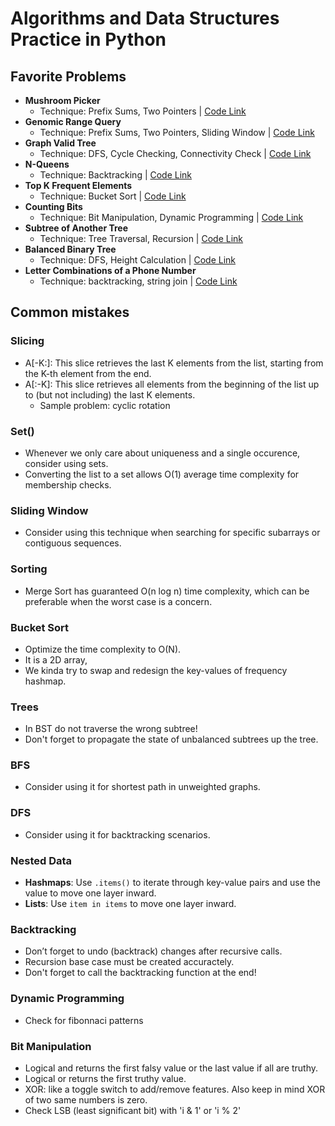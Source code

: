 # Algorithms and Data Structures Practice in Python

## Favorite Problems
- **Mushroom Picker**
  - Technique: Prefix Sums, Two Pointers | [Code Link](https://github.com/soroush-04/Algorithms-DS/commit/30a49e17b09a87c77d69216f6834c818f520a6ca)
- **Genomic Range Query**
  - Technique: Prefix Sums, Two Pointers, Sliding Window | [Code Link](https://github.com/soroush-04/Algorithms-DS/commit/a0d98aaf3dd05eae152d93a32d31836036871d7c)
- **Graph Valid Tree**
  - Technique: DFS, Cycle Checking, Connectivity Check | [Code Link](https://github.com/soroush-04/Algorithms-DS/commit/ea384f78d6560cc8b4b2e4e3a89144e57ce9c166)
- **N-Queens**
  - Technique: Backtracking | [Code Link](https://github.com/soroush-04/Algorithms-DS/blob/main/favorites/n_queens.py)
- **Top K Frequent Elements**
  - Technique: Bucket Sort | [Code Link](https://github.com/soroush-04/Algorithms-DS/blob/main/favorites/top_k_frequency.py)
- **Counting Bits**
  - Technique: Bit Manipulation, Dynamic Programming | [Code Link](https://github.com/soroush-04/Algorithms-DS/blob/main/favorites/counting_bits.py)
- **Subtree of Another Tree**
  - Technique: Tree Traversal, Recursion | [Code Link](https://github.com/soroush-04/Algorithms-DS/blob/main/favorites/subtree.py)
- **Balanced Binary Tree**
  - Technique: DFS, Height Calculation | [Code Link](https://github.com/soroush-04/Algorithms-DS/blob/main/favorites/balanced_binary_tree.py)
- **Letter Combinations of a Phone Number**
  - Technique: backtracking, string join | [Code Link](https://github.com/soroush-04/Algorithms-DS/blob/main/favorites/letters_phone_numer.py)




## Common mistakes
### Slicing 
- A[-K:]: This slice retrieves the last K elements from the list, starting from the K-th element from the end.
- A[:-K]: This slice retrieves all elements from the beginning of the list up to (but not including) the last K elements.
  - Sample problem: cyclic rotation

### Set()
- Whenever we only care about uniqueness and a single occurence, consider using sets.
- Converting the list to a set allows O(1) average time complexity for membership checks.

### Sliding Window
- Consider using this technique when searching for specific subarrays or contiguous sequences.

### Sorting
- Merge Sort has guaranteed O(n log n) time complexity, which can be preferable when the worst case is a concern.

### Bucket Sort
- Optimize the time complexity to O(N).
- It is a 2D array,
- We kinda try to swap and redesign the key-values of frequency hashmap.

### Trees
- In BST do not traverse the wrong subtree!
- Don't forget to propagate the state of unbalanced subtrees up the tree.

### BFS
- Consider using it for shortest path in unweighted graphs.

### DFS
- Consider using it for backtracking scenarios.

### Nested Data
- **Hashmaps**: Use `.items()` to iterate through key-value pairs and use the value to move one layer inward. 
- **Lists**: Use `item in items` to move one layer inward.

### Backtracking
- Don’t forget to undo (backtrack) changes after recursive calls.
- Recursion base case must be created accuractely.
- Don't forget to call the backtracking function at the end!

### Dynamic Programming
- Check for fibonnaci patterns

### Bit Manipulation
- Logical and returns the first falsy value or the last value if all are truthy.
- Logical or returns the first truthy value.
- XOR: like a toggle switch to add/remove features. Also keep in mind XOR of two same numbers is zero.
- Check LSB (least significant bit) with 'i & 1'  or 'i % 2'